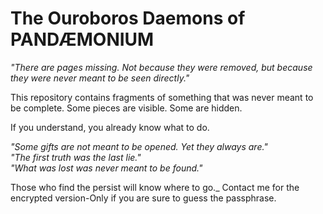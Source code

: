 # The Ouroboros Daemons of PANDÆMONIUM

_"There are pages missing. Not because they were removed, but because they were never meant to be seen directly."_

This repository contains fragments of something that was never meant to be complete. Some pieces are visible. Some are hidden. 

If you understand, you already know what to do.

_"Some gifts are not meant to be opened. Yet they always are."_  
_"The first truth was the last lie."_  
_"What was lost was never meant to be found."_

Those who find the persist will know where to go._
Contact me for the encrypted version-Only if you are sure to guess the passphrase. 
